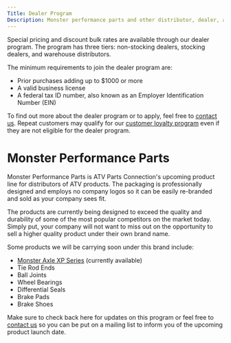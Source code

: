 ```yaml
---
Title: Dealer Program
Description: Monster performance parts and other distributor, dealer, and vendor programs
---
```


Special pricing and discount bulk rates are available through our dealer program. The program has three tiers: 
non-stocking dealers, stocking dealers, and warehouse distributors.

The minimum requirements to join the dealer program are:

* Prior purchases adding up to $1000 or more
* A valid business license
* A federal tax ID number, also known as an Employer Identification Number (EIN)

To find out more about the dealer program or to apply, feel free to [contact us](./?p=contact). Repeat customers may 
qualify for our [customer loyalty program](./?p=customer-loyalty) even if they are not eligible for the dealer program.


<a name="monsterparts"></a>Monster Performance Parts
=====================================================
Monster Performance Parts is ATV Parts Connection's upcoming product line for distributors of ATV products. The packaging 
is professionally designed and employs no company logos so it can be easily re-branded and sold as your company sees fit.

The products are currently being designed to exceed the quality and durability of some of the most popular competitors 
on the market today. Simply put, your company will not want to miss out on the opportunity to sell a higher quality 
product under their own brand name.

Some products we will be carrying soon under this brand include:

* [Monster Axle XP Series](./?p=products-xp-series) (currently available)
* Tie Rod Ends
* Ball Joints
* Wheel Bearings
* Differential Seals
* Brake Pads
* Brake Shoes

Make sure to check back here for updates on this program or feel free to [contact us](./?p=contact) so you can be put on 
a mailing list to inform you of the upcoming product launch date.
